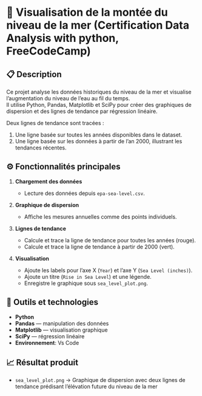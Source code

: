 # 🌊 Visualisation de la montée du niveau de la mer (Certification Data Analysis with python, FreeCodeCamp)

## 📋 Description
Ce projet analyse les données historiques du niveau de la mer et visualise l’augmentation du niveau de l’eau au fil du temps.  
Il utilise Python, Pandas, Matplotlib et SciPy pour créer des graphiques de dispersion et des lignes de tendance par régression linéaire.

Deux lignes de tendance sont tracées :
1. Une ligne basée sur toutes les années disponibles dans le dataset.  
2. Une ligne basée sur les données à partir de l’an 2000, illustrant les tendances récentes.

## ⚙️ Fonctionnalités principales

1. **Chargement des données**
   - Lecture des données depuis `epa-sea-level.csv`.  

2. **Graphique de dispersion**
   - Affiche les mesures annuelles comme des points individuels.  

3. **Lignes de tendance**
   - Calcule et trace la ligne de tendance pour toutes les années (rouge).  
   - Calcule et trace la ligne de tendance à partir de 2000 (vert).  

4. **Visualisation**
   - Ajoute les labels pour l’axe X (`Year`) et l’axe Y (`Sea Level (inches)`).  
   - Ajoute un titre (`Rise in Sea Level`) et une légende.  
   - Enregistre le graphique sous `sea_level_plot.png`.  

## 🧰 Outils et technologies
- **Python**  
- **Pandas** — manipulation des données  
- **Matplotlib** — visualisation graphique  
- **SciPy** — régression linéaire 
- **Environnement**: Vs Code

## 📈 Résultat produit
- `sea_level_plot.png` → Graphique de dispersion avec deux lignes de tendance prédisant l’élévation future du niveau de la mer  
